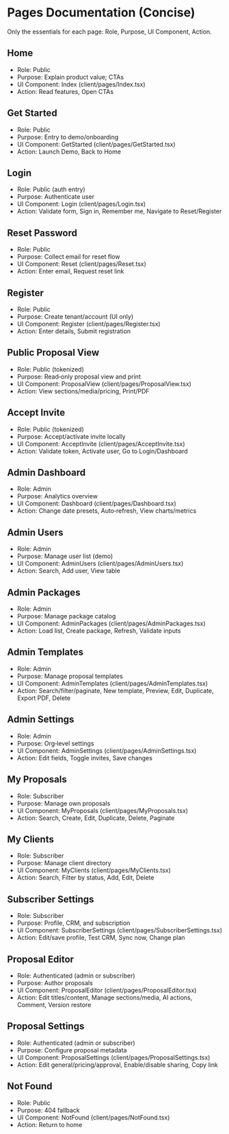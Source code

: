 # Pages Documentation (Concise)

Only the essentials for each page: Role, Purpose, UI Component, Action.

## Home
- Role: Public
- Purpose: Explain product value; CTAs
- UI Component: Index (client/pages/Index.tsx)
- Action: Read features, Open CTAs

## Get Started
- Role: Public
- Purpose: Entry to demo/onboarding
- UI Component: GetStarted (client/pages/GetStarted.tsx)
- Action: Launch Demo, Back to Home

## Login
- Role: Public (auth entry)
- Purpose: Authenticate user
- UI Component: Login (client/pages/Login.tsx)
- Action: Validate form, Sign in, Remember me, Navigate to Reset/Register

## Reset Password
- Role: Public
- Purpose: Collect email for reset flow
- UI Component: Reset (client/pages/Reset.tsx)
- Action: Enter email, Request reset link

## Register
- Role: Public
- Purpose: Create tenant/account (UI only)
- UI Component: Register (client/pages/Register.tsx)
- Action: Enter details, Submit registration

## Public Proposal View
- Role: Public (tokenized)
- Purpose: Read‑only proposal view and print
- UI Component: ProposalView (client/pages/ProposalView.tsx)
- Action: View sections/media/pricing, Print/PDF

## Accept Invite
- Role: Public (tokenized)
- Purpose: Accept/activate invite locally
- UI Component: AcceptInvite (client/pages/AcceptInvite.tsx)
- Action: Validate token, Activate user, Go to Login/Dashboard

## Admin Dashboard
- Role: Admin
- Purpose: Analytics overview
- UI Component: Dashboard (client/pages/Dashboard.tsx)
- Action: Change date presets, Auto‑refresh, View charts/metrics

## Admin Users
- Role: Admin
- Purpose: Manage user list (demo)
- UI Component: AdminUsers (client/pages/AdminUsers.tsx)
- Action: Search, Add user, View table

## Admin Packages
- Role: Admin
- Purpose: Manage package catalog
- UI Component: AdminPackages (client/pages/AdminPackages.tsx)
- Action: Load list, Create package, Refresh, Validate inputs

## Admin Templates
- Role: Admin
- Purpose: Manage proposal templates
- UI Component: AdminTemplates (client/pages/AdminTemplates.tsx)
- Action: Search/filter/paginate, New template, Preview, Edit, Duplicate, Export PDF, Delete

## Admin Settings
- Role: Admin
- Purpose: Org‑level settings
- UI Component: AdminSettings (client/pages/AdminSettings.tsx)
- Action: Edit fields, Toggle invites, Save changes

## My Proposals
- Role: Subscriber
- Purpose: Manage own proposals
- UI Component: MyProposals (client/pages/MyProposals.tsx)
- Action: Search, Create, Edit, Duplicate, Delete, Paginate

## My Clients
- Role: Subscriber
- Purpose: Manage client directory
- UI Component: MyClients (client/pages/MyClients.tsx)
- Action: Search, Filter by status, Add, Edit, Delete

## Subscriber Settings
- Role: Subscriber
- Purpose: Profile, CRM, and subscription
- UI Component: SubscriberSettings (client/pages/SubscriberSettings.tsx)
- Action: Edit/save profile, Test CRM, Sync now, Change plan

## Proposal Editor
- Role: Authenticated (admin or subscriber)
- Purpose: Author proposals
- UI Component: ProposalEditor (client/pages/ProposalEditor.tsx)
- Action: Edit titles/content, Manage sections/media, AI actions, Comment, Version restore

## Proposal Settings
- Role: Authenticated (admin or subscriber)
- Purpose: Configure proposal metadata
- UI Component: ProposalSettings (client/pages/ProposalSettings.tsx)
- Action: Edit general/pricing/approval, Enable/disable sharing, Copy link

## Not Found
- Role: Public
- Purpose: 404 fallback
- UI Component: NotFound (client/pages/NotFound.tsx)
- Action: Return to home
